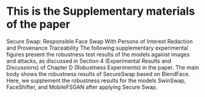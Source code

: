 # This is the Supplementary materials of the paper
Secure Swap: Responsible Face Swap With Persons of Interest Redaction and Provenance Traceability
The following supplementary experimental figures present the robustness test results of the models against images and attacks, as discussed in Section 4 (Experimental Results and Discussions) of Chapter D (Robustness Experiments) in the paper. 
The main body shows the robustness results of SecureSwap based on BlendFace. 
Here, we supplement the robustness results for the models SwinSwap, FaceShifter, and MobileFSGAN after applying Secure Swap.

